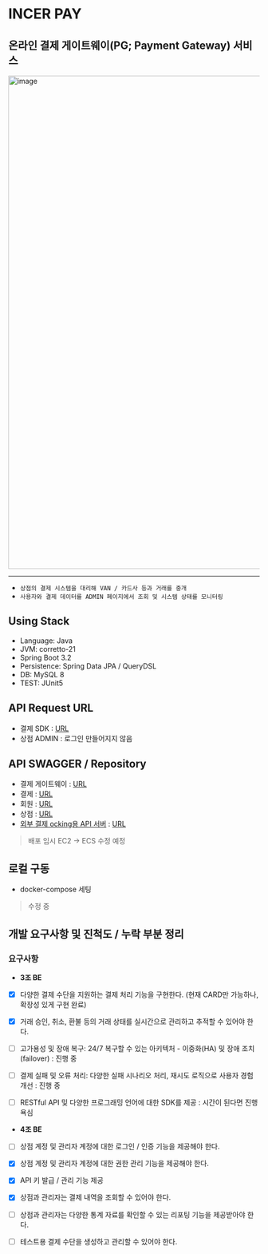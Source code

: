 # INCER PAY

## 온라인 결제 게이트웨이(PG; Payment Gateway) 서비스

<img width="988" alt="image" src="https://github.com/user-attachments/assets/17d0e5ee-dfa1-42cb-95b0-477665f32838">

-----

* `상점의 결제 시스템을 대리해 VAN / 카드사 등과 거래를 중개`
* `사용자와 결제 데이터를 ADMIN 페이지에서 조회 및 시스템 상태를 모니터링`

## Using Stack

- Language: Java
- JVM: corretto-21
- Spring Boot 3.2
- Persistence: Spring Data JPA / QueryDSL
- DB: MySQL 8
- TEST: JUnit5


## API Request URL

- 결제 SDK : [URL](http://43.202.59.167:5555/)
- 상점 ADMIN : 로그인 만들어지지 않음

## API SWAGGER / Repository

- 결제 게이트웨이 : [URL](http://43.202.59.167:5555/swagger-ui/index.html)
- 결제 : [URL](http://43.202.59.167:1111/swagger-ui/index.html)
- 회원 : [URL](http://43.202.59.167:2222/swagger-ui/index.html)
- 상점 : [URL](http://43.202.59.167:3333/swagger-ui/index.html)
- [외부 결제 ocking용 API 서버](https://github.com/kail-is/simple-payment-api) : [URL](http://43.202.59.167:1234/swagger-ui/index.html)

> 배포 임시 EC2 -> ECS 수정 예정

## 로컬 구동

- docker-compose 세팅

> 수정 중

## 개발 요구사항 및 진척도 / 누락 부분 정리


### 요구사항

- **3조 BE**

- [x] 다양한 결제 수단을 지원하는 결제 처리 기능을 구현한다. (현재 CARD만 가능하나, 확장성 있게 구현 완료)
- [x] 거래 승인, 취소, 환불 등의 거래 상태를 실시간으로 관리하고 추적할 수 있어야 한다.
- [ ] 고가용성 및 장애 복구: 24/7 복구할 수 있는 아키텍처 - 이중화(HA) 및 장애 조치(failover) : 진행 중
- [ ] 결제 실패 및 오류 처리: 다양한 실패 시나리오 처리, 재시도 로직으로 사용자 경험 개선 : 진행 중
- [ ] RESTful API 및 다양한 프로그래밍 언어에 대한 SDK를 제공 : 시간이 된다면 진행 욕심


- **4조 BE**

- [ ] 상점 계정 및 관리자 계정에 대한 로그인 / 인증 기능을 제공해야 한다.
- [x] 상점 계정 및 관리자 계정에 대한 권한 관리 기능을 제공해야 한다.
- [x] API 키 발급 / 관리 기능 제공
- [x] 상점과 관리자는 결제 내역을 조회할 수 있어야 한다.
- [ ] 상점과 관리자는 다양한 통계 자료를 확인할 수 있는 리포팅 기능을 제공받아야 한다.
- [ ] 테스트용 결제 수단을 생성하고 관리할 수 있어야 한다.




 
